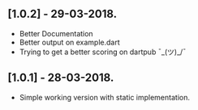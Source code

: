 ## [1.0.2] - 29-03-2018.

* Better Documentation
* Better output on example.dart
* Trying to get a better scoring on dartpub ¯\_(ツ)_/¯

## [1.0.1] - 28-03-2018.

* Simple working version with static implementation.

